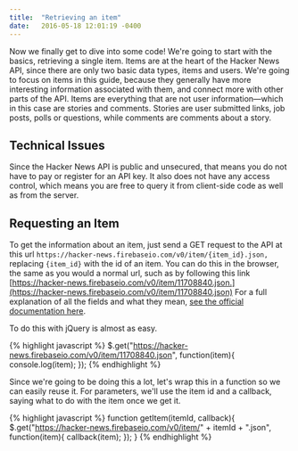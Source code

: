 ```yaml
---
title:  "Retrieving an item"
date:   2016-05-18 12:01:19 -0400
---
```

Now we finally get to dive into some code! We're going to start with the basics, retrieving a single item. Items are at the heart of the Hacker News API, since there are only two basic data types, items and users. We're going to focus on items in this guide, because they generally have more interesting information associated with them, and connect more with other parts of the API. Items are everything that are not user information&mdash;which in this case are stories and comments. Stories are user submitted links, job posts, polls or questions, while comments are comments about a story.

## Technical Issues
Since the Hacker News API is public and unsecured, that means you do not have to pay or register for an API key. It also does not have any access control, which means you are free to query it from client-side code as well as from the server.

## Requesting an Item
To get the information about an item, just send a GET request to the API at this url `https://hacker-news.firebaseio.com/v0/item/{item_id}.json,` replacing `{item_id}` with the id of an item. You can do this in the browser, the same as you would a normal url, such as by following this link [https://hacker-news.firebaseio.com/v0/item/11708840.json.](https://hacker-news.firebaseio.com/v0/item/11708840.json) For a full explanation of all the fields and what they mean, [see the official documentation here](https://github.com/HackerNews/API#items).

To do this with jQuery is almost as easy.

{% highlight javascript %}
$.get("https://hacker-news.firebaseio.com/v0/item/11708840.json", function(item){
    console.log(item);
});
{% endhighlight %}

Since we're going to be doing this a lot, let's wrap this in a function so we can easily reuse it. For parameters, we'll use the item id and a callback, saying what to do with the item once we get it.

{% highlight javascript %}
function getItem(itemId, callback){
    $.get("https://hacker-news.firebaseio.com/v0/item/" + itemId + ".json", function(item){
        callback(item);
    });	
}
{% endhighlight %}
